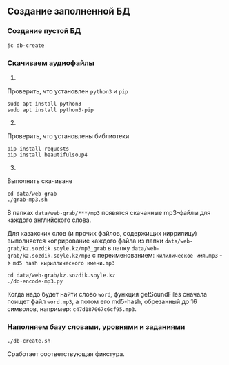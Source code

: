 ## Создание заполненной БД

### Создание пустой БД

``` shell
jc db-create
```

### Скачиваем аудиофайлы

1.

Проверить, что установлен `python3` и `pip`

```
sudo apt install python3
sudo apt install python3-pip
```

2.

Проверить, что установлены библиотеки

```
pip install requests
pip install beautifulsoup4
```

3.

Выполнить скачиване

```
cd data/web-grab
./grab-mp3.sh
```

В папках `data/web-grab/***/mp3` появятся скачанные mp3-файлы для каждого английского
слова.

Для казахских слов (и прочих файлов, содержищих киррилицу) выполняется коприрование
каждого файла из папки `data/web-grab/kz.sozdik.soyle.kz/mp3_grab`
в папку `data/web-grab/kz.sozdik.soyle.kz/mp3` с переименованием: 
`килилическое имя.mp3` -> `md5 hash кириллического имени.mp3`

```
cd data/web-grab/kz.sozdik.soyle.kz
./do-encode-mp3.py
```
                       
Когда надо будет найти слово `word`, функция getSoundFiles сначала поищет файл `word.mp3`, 
а потом его md5-hash, обрезанный до 16 символов, например: `c47d187067c6cf95.mp3`.
                                   

### Наполняем базу словами, уровнями и заданиями

```shell
./db-create.sh 
```

Сработает соответствующая фикстура.

